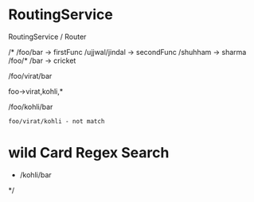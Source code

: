 # RoutingService
RoutingService / Router


/*
       /foo/bar -> firstFunc
               /ujjwal/jindal -> secondFunc
               /shuhham -> sharma
               /foo/* /bar -> cricket

/foo/virat/bar

foo->virat,kohli,*



/foo/kohli/bar

    foo/virat/kohli - not match


# wild Card Regex Search
* /kohli/bar

 */
